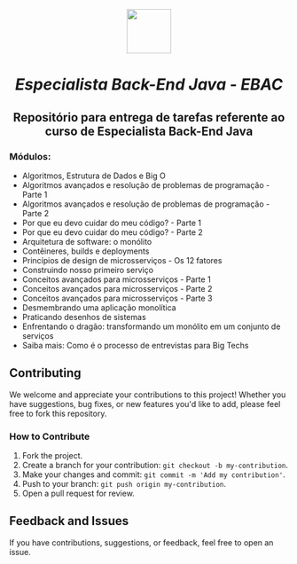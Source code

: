<div align="center">
<img src="https://i.postimg.cc/3xbR5F7H/rounded-in-photoretrica.png" width="80px">

# <i>Especialista Back-End Java - EBAC</i>

## Repositório para entrega de tarefas referente ao curso de Especialista Back-End Java
</div>

### Módulos:

- Algoritmos, Estrutura de Dados e Big O
- Algoritmos avançados e resolução de problemas de programação - Parte 1
- Algoritmos avançados e resolução de problemas de programação - Parte 2
- Por que eu devo cuidar do meu código? - Parte 1
- Por que eu devo cuidar do meu código? - Parte 2
- Arquitetura de software: o monólito
- Contêineres, builds e deployments
- Princípios de design de microsserviços - Os 12 fatores
- Construindo nosso primeiro serviço
- Conceitos avançados para microsserviços - Parte 1
- Conceitos avançados para microsserviços - Parte 2
- Conceitos avançados para microsserviços - Parte 3
- Desmembrando uma aplicação monolítica
- Praticando desenhos de sistemas
- Enfrentando o dragão: transformando um monólito em um conjunto de serviços
- Saiba mais: Como é o processo de entrevistas para Big Techs

## Contributing

We welcome and appreciate your contributions to this project! Whether you have suggestions, bug fixes, or new features you'd like to add, please feel free to fork this repository.

### How to Contribute

1. Fork the project.
2. Create a branch for your contribution: `git checkout -b my-contribution`.
3. Make your changes and commit: `git commit -m 'Add my contribution'`.
4. Push to your branch: `git push origin my-contribution`.
5. Open a pull request for review.

## Feedback and Issues

If you have contributions, suggestions, or feedback, feel free to open an issue.